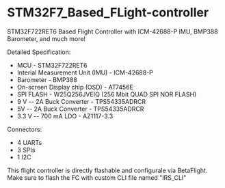 # STM32F7_Based_FLight-controller
STM32F722RET6 Based Flight Controller with ICM-42688-P IMU, BMP388 Barometer, and much more!

Detailed Specification:
- MCU - STM32F722RET6
- Interial Measurement Unit (IMU) - ICM-42688-P
- Barometer - BMP388
- On-screen Display chip (OSD) - AT7456E
- SPI FLASH - W25Q256JVEIQ (256 Mbit QUAD SPI NOR FLASH)
- 9 V -- 2A Buck Converter - TPS54335ADRCR
- 5V -- 2A Buck Converter - TPS54335ADRCR
- 3.3 V -- 700 mA LDO - AZ1117-3.3

Connectors:
- 4 UARTs
- 3 SPIs
- 1 I2C

This flight controller is directly flashable and configurale via BetaFlight. Make sure to flash the FC with custom CLI file named "IRS_CLI"
